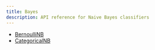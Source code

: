 ```yaml
---
title: Bayes
description: API reference for Naive Bayes classifiers
---
```


- [BernoulliNB](bernoulliNB)
- [CategoricalNB](categoricalNB)
